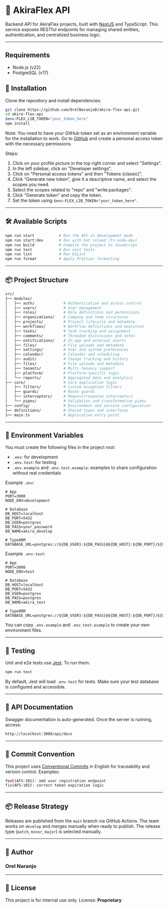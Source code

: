# 🧩 AkiraFlex API

Backend API for AkiraFlex projects, built with [NestJS](https://nestjs.com/) and TypeScript. This
service exposes RESTful endpoints for managing shared entities, authentication, and centralized
business logic.

---

## Requirements

- Node.js (v22)
- PostgreSQL (v17)

## 🚀 Installation

Clone the repository and install dependencies:

```bash
git clone https://github.com/OrelNaranjoD/akira-flex-api.git
cd akira-flex-api
$env:FLEX_LIB_TOKEN="your_token_here"
npm install
```

Note: You need to have your GitHub token set as an environment variable for the installation to
work. Go to [GitHub](https://github.com) and create a personal access token with the necessary
permissions.

Steps:

1. Click on your profile picture in the top right corner and select "Settings".
2. In the left sidebar, click on "Developer settings".
3. Click on "Personal access tokens" and then "Tokens (classic)".
4. Click "Generate new token", give it a descriptive name, and select the scopes you need.
5. Select the scopes related to "repo" and "write:packages".
6. Click "Generate token" and copy the token.
7. Set the token using `$env:FLEX_LIB_TOKEN="your_token_here"`.

---

## 🛠️ Available Scripts

```bash
npm run start           # Run the API in development mode
npm run start:dev       # Run with hot reload (ts-node-dev)
npm run build           # Compile the project to JavaScript
npm run test            # Run unit tests
npm run lint            # Run ESLint
npm run format          # Apply Prettier formatting
```

---

## 📦 Project Structure

```bash
src/
├── modules/
│   ├── auth/             # Authentication and access control
│   ├── users/            # User management
│   ├── roles/            # Role definitions and permissions
│   ├── organizations/    # Company and team structures
│   ├── projects/         # Project lifecycle and metadata
│   ├── workflows/        # Workflow definitions and execution
│   ├── tasks/            # Task tracking and assignment
│   ├── comments/         # Threaded discussions and notes
│   ├── notifications/    # In-app and external alerts
│   ├── files/            # File uploads and metadata
│   ├── settings/         # User and system preferences
│   ├── calendar/         # Calendar and scheduling
│   ├── audit/            # Change tracking and history
│   ├── files/            # File uploads and metadata
│   ├── tenants/          # Multi-tenancy support
│   ├── platform/         # Platform-specific logic
│   └── reports/          # Aggregated data and analytics
├── core/                 # Core application logic
│   ├── filters/          # Custom exception filters
│   ├── guards/           # Route guards
│   ├── interceptors/     # Request/response interceptors
│   └── pipes/            # Validation and transformation pipes
├── config/               # Environment and service configuration
├── definitions/          # Shared types and interfaces
├── main.ts               # Application entry point
```

---

## 🔐 Environment Variables

You must create the following files in the project root:

- `.env`: for development
- `.env.test`: for testing
- `.env.example` and `.env.test.example`: examples to share configuration without real credentials

Example `.env`:

```env
# App
PORT=3000
NODE_ENV=development

# Database
DB_HOST=localhost
DB_PORT=5432
DB_USER=postgres
DB_PASS=your_password
DB_NAME=akira_develop

# TypeORM
DATABASE_URL=postgres://${DB_USER}:${DB_PASS}@${DB_HOST}:${DB_PORT}/${DB_NAME}
```

Example `.env.test`:

```env
# App
PORT=3000
NODE_ENV=test

# Database
DB_HOST=localhost
DB_PORT=5432
DB_USER=postgres
DB_PASS=postgres
DB_NAME=akira_test

# TypeORM
DATABASE_URL=postgres://${DB_USER}:${DB_PASS}@${DB_HOST}:${DB_PORT}/${DB_NAME}
```

You can copy `.env.example` and `.env.test.example` to create your own environment files.

---

## 🧪 Testing

Unit and e2e tests use [Jest](https://jestjs.io/). To run them:

```bash
npm run test
```

By default, Jest will load `.env.test` for tests. Make sure your test database is configured and
accessible.

---

## 📘 API Documentation

Swagger documentation is auto-generated. Once the server is running, access:

```bash
http://localhost:3000/api/docs
```

---

## 🧭 Commit Convention

This project uses [Conventional Commits](https://www.conventionalcommits.org/) in English for
traceability and version control. Examples:

```bash
feat(AFS-101): add user registration endpoint
fix(AFS-102): correct token expiration logic
```

---

## 📦 Release Strategy

Releases are published from the `main` branch via GitHub Actions. The team works on `develop` and
merges manually when ready to publish. The release type (`patch`, `minor`, `major`) is selected
manually.

---

## 👤 Author

### Orel Naranjo

---

## 📄 License

This project is for internal use only. License: **Proprietary**

